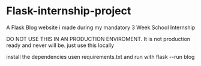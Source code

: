 # Flask-internship-project
A Flask Blog website i made during my mandatory 3 Week School Internship

DO NOT USE THIS IN AN PRODUCTION ENVIROMENT. It is not production ready and never will be.
just use this locally

install the dependencies usen requirements.txt and run with flask --run blog
